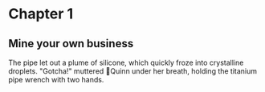 # Chapter 1
## Mine your own business

The pipe let out a plume of silicone, which quickly froze into crystalline droplets. "Gotcha!" muttered 👤Quinn under her breath, holding the titanium pipe wrench with two hands.
